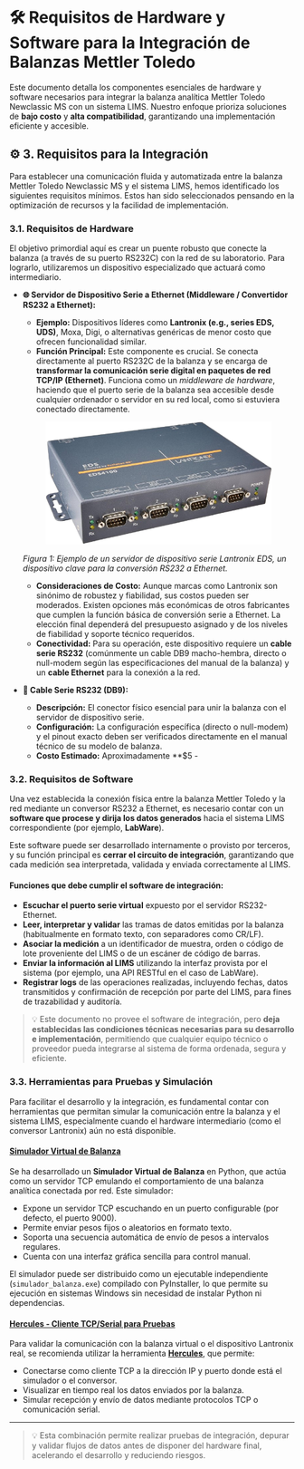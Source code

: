 # 🛠️ Requisitos de Hardware y Software para la Integración de Balanzas Mettler Toledo

Este documento detalla los componentes esenciales de hardware y software necesarios para integrar la balanza analítica Mettler Toledo Newclassic MS con un sistema LIMS. Nuestro enfoque prioriza soluciones de **bajo costo** y **alta compatibilidad**, garantizando una implementación eficiente y accesible.

## ⚙️ 3. Requisitos para la Integración

Para establecer una comunicación fluida y automatizada entre la balanza Mettler Toledo Newclassic MS y el sistema LIMS, hemos identificado los siguientes requisitos mínimos. Estos han sido seleccionados pensando en la optimización de recursos y la facilidad de implementación.

### 3.1. Requisitos de Hardware

El objetivo primordial aquí es crear un puente robusto que conecte la balanza (a través de su puerto RS232C) con la red de su laboratorio. Para lograrlo, utilizaremos un dispositivo especializado que actuará como intermediario.

* **🌐 Servidor de Dispositivo Serie a Ethernet (Middleware / Convertidor RS232 a Ethernet):**
    * **Ejemplo:** Dispositivos líderes como **Lantronix (e.g., series EDS, UDS)**, Moxa, Digi, o alternativas genéricas de menor costo que ofrecen funcionalidad similar.
    * **Función Principal:** Este componente es crucial. Se conecta directamente al puerto RS232C de la balanza y se encarga de **transformar la comunicación serie digital en paquetes de red TCP/IP (Ethernet)**. Funciona como un *middleware de hardware*, haciendo que el puerto serie de la balanza sea accesible desde cualquier ordenador o servidor en su red local, como si estuviera conectado directamente.

    <p align="center">
        <img src="files/Lantronix.png" alt="Servidor de Dispositivo Serie a Ethernet - Lantronix EDS" width="400"/>
    </p>
    
    *Figura 1: Ejemplo de un servidor de dispositivo serie Lantronix EDS, un dispositivo clave para la conversión RS232 a Ethernet.*

    * **Consideraciones de Costo:** Aunque marcas como Lantronix son sinónimo de robustez y fiabilidad, sus costos pueden ser moderados. Existen opciones más económicas de otros fabricantes que cumplen la función básica de conversión serie a Ethernet. La elección final dependerá del presupuesto asignado y de los niveles de fiabilidad y soporte técnico requeridos.
    * **Conectividad:** Para su operación, este dispositivo requiere un **cable serie RS232** (comúnmente un cable DB9 macho-hembra, directo o null-modem según las especificaciones del manual de la balanza) y un **cable Ethernet** para la conexión a la red.

* **🔌 Cable Serie RS232 (DB9):**
    * **Descripción:** El conector físico esencial para unir la balanza con el servidor de dispositivo serie.
    * **Configuración:** La configuración específica (directo o null-modem) y el pinout exacto deben ser verificados directamente en el manual técnico de su modelo de balanza.
    * **Costo Estimado:** Aproximadamente **$5 -

### 3.2. Requisitos de Software

Una vez establecida la conexión física entre la balanza Mettler Toledo y la red mediante un conversor RS232 a Ethernet, es necesario contar con un **software que procese y dirija los datos generados** hacia el sistema LIMS correspondiente (por ejemplo, **LabWare**).

Este software puede ser desarrollado internamente o provisto por terceros, y su función principal es **cerrar el circuito de integración**, garantizando que cada medición sea interpretada, validada y enviada correctamente al LIMS.

#### Funciones que debe cumplir el software de integración:

* **Escuchar el puerto serie virtual** expuesto por el servidor RS232-Ethernet.
* **Leer, interpretar y validar** las tramas de datos emitidas por la balanza (habitualmente en formato texto, con separadores como CR/LF).
* **Asociar la medición** a un identificador de muestra, orden o código de lote proveniente del LIMS o de un escáner de código de barras.
* **Enviar la información al LIMS** utilizando la interfaz provista por el sistema (por ejemplo, una API RESTful en el caso de LabWare).
* **Registrar logs** de las operaciones realizadas, incluyendo fechas, datos transmitidos y confirmación de recepción por parte del LIMS, para fines de trazabilidad y auditoría.

> 💡 Este documento no provee el software de integración, pero **deja establecidas las condiciones técnicas necesarias para su desarrollo e implementación**, permitiendo que cualquier equipo técnico o proveedor pueda integrarse al sistema de forma ordenada, segura y eficiente.

### 3.3. Herramientas para Pruebas y Simulación

Para facilitar el desarrollo y la integración, es fundamental contar con herramientas que permitan simular la comunicación entre la balanza y el sistema LIMS, especialmente cuando el hardware intermediario (como el conversor Lantronix) aún no está disponible.

#### [Simulador Virtual de Balanza](simulador-balanza.md)

Se ha desarrollado un **Simulador Virtual de Balanza** en Python, que actúa como un servidor TCP emulando el comportamiento de una balanza analítica conectada por red. Este simulador:

- Expone un servidor TCP escuchando en un puerto configurable (por defecto, el puerto 9000).
- Permite enviar pesos fijos o aleatorios en formato texto.
- Soporta una secuencia automática de envío de pesos a intervalos regulares.
- Cuenta con una interfaz gráfica sencilla para control manual.

El simulador puede ser distribuido como un ejecutable independiente (`simulador_balanza.exe`) compilado con PyInstaller, lo que permite su ejecución en sistemas Windows sin necesidad de instalar Python ni dependencias.

#### [Hercules - Cliente TCP/Serial para Pruebas](https://www.hw-group.com/software/hercules-setup-utility)

Para validar la comunicación con la balanza virtual o el dispositivo Lantronix real, se recomienda utilizar la herramienta [**Hercules**](https://www.hw-group.com/software/hercules-setup-utility), que permite:

- Conectarse como cliente TCP a la dirección IP y puerto donde está el simulador o el conversor.
- Visualizar en tiempo real los datos enviados por la balanza.
- Simular recepción y envío de datos mediante protocolos TCP o comunicación serial.

---

> 💡 Esta combinación permite realizar pruebas de integración, depurar y validar flujos de datos antes de disponer del hardware final, acelerando el desarrollo y reduciendo riesgos.

